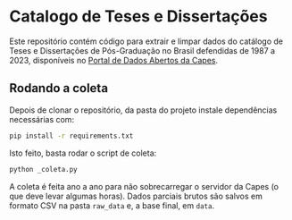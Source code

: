 # Catalogo de Teses e Dissertações

Este repositório contém código para extrair e limpar dados do catálogo de Teses e Dissertações de Pós-Graduação no Brasil defendidas de 1987 a 2023, disponíveis no [Portal de Dados Abertos da Capes](https://dadosabertos.capes.gov.br/).


## Rodando a coleta

Depois de clonar o repositório, da pasta do projeto instale dependências necessárias com:

```bash
pip install -r requirements.txt
```

Isto feito, basta rodar o script de coleta:

```bash
python _coleta.py
```

A coleta é feita ano a ano para não sobrecarregar o servidor da Capes (o que deve levar algumas horas). Dados parciais brutos são salvos em formato CSV na pasta `raw_data` e, a base final, em `data`.